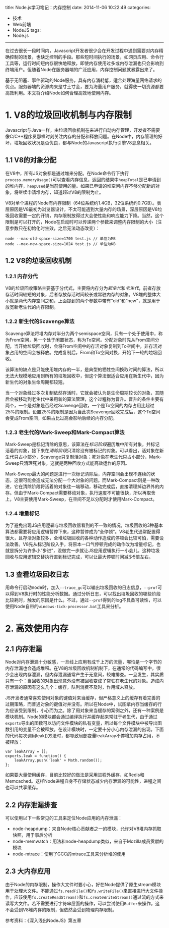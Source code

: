 title: Node.js学习笔记：内存控制
date: 2014-11-06 10:22:49
categories:
- 技术
- Web前端
- NodeJS
tags:
- Node.js
---

在过去很长一段时间内，Javascript开发者很少会在开发过程中遇到需要对内存精确控制的场景，也缺乏控制的手段。那些短时间执行的场景，如网页应用、命令行工具等，运行时间短内存很快地释放，即使内存使用过多或内存泄漏也只会影响到终端用户。但随着Node在服务器端的广泛应用，内存控制问题就暴露出来了。

基于无阻塞、事件驱动的Node服务，具有内存消耗低，适合处理海量网络请求的优点。服务器端的资源向来是寸土寸金，要为海量用户服务，就得使一切资源都要高效利用。本文将介绍Node如何合理高效地使用内存。

<!-- more -->

# 1. V8的垃圾回收机制与内存限制

Javascript与Java一样，由垃圾回收机制在来进行自动内存管理，开发者不需要像C/C++程序员那样时刻关注内存的分配和释放问题。在Node中，内存管理的好坏，垃圾回收状况是否优良，都与Node的Javascript执行引擎V8息息相关。

## 1.1 V8的对象分配

在V8中，所有JS对象都是通过堆来分配。在Node命令行下执行`process.memoryUsage()`可以查看内存信息，返回的结果中`heapTotal`是已申请到的堆内存，`heapUsed`是当前使用的量。如果已申请的堆空闲内存不够分配新的对象，将继续申请堆内存，知道超过V8的限制为止。

V8对单个进程的Node有内存限制（64位系统约1.4GB，32位系统约0.7GB）。表层原因是V8最初为浏览器设计，不太可能遇到大量内存的场景，深层原因是V8垃圾回收需要一定的开销，内存限制放得过大会使性能和响应能力下降。当然，这个限制是可以打开的，Node在启动时可以传递两个参数来调整内存限制的大小（注意参数只在初始化时生效，之后无法动态改变）：

    node --max-old-space-size=1700 test.js // 单位为MB
    node --max-new-space-size=1024 test.js // 单位为KB

## 1.2 V8的垃圾回收机制

### 1.2.1 内存分代

V8的垃圾回收策略主要基于分代式，主要将内存分为*新生代*和*老生代*，前者存放存活时间较短的对象，后者存放存活时间较长或常驻内存的对象。V8堆的整体大小就是两代内存空间之和，上面提到的两个参数中带有“old”和“new”，就是用于放宽新老生代的内存限制。

### 1.2.2 新生代的Scavenge算法

Scavenge算法将堆内存对半分为两个semispace空间，只有一个处于使用中，称为From空间，另一个处于闲置状态，称为To空间。分配对象时先从From空间分配，当开始垃圾回收时，会将From空间中的存活对象复制到To空间中，非存活对象占用的空间会被释放。完成复制后，From和To空间对换，开始下一轮的垃圾回收。

该算法的缺点是只能使用堆内存的一半，是典型的牺牲空间换取时间的算法，所以无法大规模地应用到所有的垃圾回收中，但这个算法很适合应用在新生代中，因为新生代的对象生命周期都较短。

当一个对象经过多次复制依然存活时，它就会被认为是生命周期较长的对象，其随后会被移动到老生代中采用新的算法管理，这个过程称为晋升。晋升的条件主要有两个，一个是对象是否经过Scavenge回收，一个是To空间的内存占用比超过25%的限制。设置25%的限制是因为当此次Scavenge回收完成后，这个To空间会变成From空间，如果占比过高会影响后续的内存分配。

### 1.2.3 老生代的Mark-Sweep和Mark-Compact算法

Mark-Sweep是标记清除的意思，该算法在*标记阶段*遍历堆中所有对象，并标记活着的对象，接下来在*清除阶段*只清除没有被标记的对象。可以看出，活对象在新生代只占小部分，Scavenge只复制活对象；死对象在老生代只占小部分，Mark-Sweep只清理死对象，这就是两种回收方式能高效运作的原因。

Mark-Sweep最大的问题是进行一次标记清除后，内存空间会出现不连续的状态，这很可能会造成无法分配一个大对象的问题。而Mark-Compact则是一种改进，它在清除阶段将活着的对象往一端移动，移动完成后，直接清理掉边界外的内存。但由于Mark-Compact需要移动对象，执行速度不可能很快，所以再取舍上，V8主要使用Mark-Sweep，在空间不足以分配时才使用Mark-Compact。

### 1.2.4 增量标记

为了避免出现JS应用逻辑与垃圾回收器看到的不一致的情况，垃圾回收的3种基本算法都需要将应用逻辑暂停下来，这种暂停成为“全停顿”。V8老生代通常配置得很大，且存活对象较多，全堆垃圾回收的各种动作造成的停顿会比较可怕，需要设法改善。V8先从标记阶段入手，将原本一口气停顿完成的动作改为增量标记，也就是拆分为许多小“步进”，没做完一步就让JS应用逻辑执行一小会儿。这种垃圾回收与应用逻辑交替执行直到标记完成，可以让最大停顿时间减少5倍左右。

## 1.3 查看垃圾回收日志

用命令行启动node时，加入`--trace_gc`可以输出垃圾回收的日志信息，`--prof`可以得到V8执行时的性能分析数据。通过分析日志，可以找出垃圾回收的哪些阶段比较耗时，触发的原因是什么。不过，通过`--prof`得到的log不具备可读性，可以使用Node自带的`windows-tick-processor.bat`工具来分析。

# 2. 高效使用内存

## 2.1 内存泄漏

Node对内存泄漏十分敏感，一旦线上应用有成千上万的流量，哪怕是一个字节的内存泄漏也会造成堆积。在V8的垃圾回收机制机制下，在通常的代码编写中，很少会出现内存泄漏，但内存泄漏通常产生于无意间，较难排查。一旦发生，其实质只有一个：当回收的对象出现意外没有被回收变成了常驻在老生代的对象。造成内存泄漏的原因有这么几个：缓存，队列消费不及时，作用域未释放。

JS开发者通常喜欢使用对象的键值对来当缓存，但严格意义上的缓存有着完善的过期策略，而普通对象的键值对并没有。所以在Node中，试图拿内存当缓存的行为应该受到限制，小心而为之。除了用对象来当缓存的案例之外，还有一种案例是模块机制。Node的模块都会通过编译执行并缓存起来常驻于老生代，由于通过`exports`导出的函数可以访问文件模块的私有变量，所以每个文件模块中被导出函数引用的变量不会被释放。在设计模块时，一定要十分小心内存泄漏的出现。下面的代码每次调用leak()方法时，都导致局部变量leakArray不停增加内存占用，不被释放：

    var leakArray = [];
    exports.leak = function() {
        leakArray.push('leak' + Math.random());
    };

如果要大量使用缓存，目前比较好的做法是采用进程外缓存，如Redis和Memcached。这样Node进程自身不存储状态减少内存泄漏的可能性，进程之间也可以共享缓存。

## 2.2 内存泄漏排查

可以使用以下一些常见的工具来定位Node应用的内存泄漏：

* node-heapdump：来自Node核心贡献者之一的模块，允许对V8堆内存抓取快照，用于事后分析
* node-memwatch：用法和node-heapdump类似，来自于Mozilla成员贡献的模块
* node-mtrace：使用了GCC的mtrace工具来分析堆的使用

## 2.3 大内存应用

由于Node的内存限制，操作大文件时要小心，好在Node提供了原生stream模块用于处理大文件。不能通过`fs.readFile()`和`fs.writeFile()`来直接进行大文件操作，应该使用`fs.createReadStream()`和`fs.createWriteStream()`通过流的方式来读写大文件。若不需要进行字符串层面的操作，可以尝试使用`Buffer`来操作，这不会受到V8堆内存的限制，但依然会受到物理内存限制。

参考资料：《深入浅出NodeJS》第五章